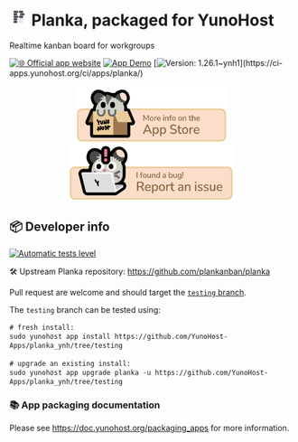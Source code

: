 <!--
N.B.: This README was automatically generated by <https://github.com/YunoHost/apps_tools/blob/main/readme_generator>
It shall NOT be edited by hand.
-->

<h1>
  <img src="https://raw.githubusercontent.com/YunoHost/apps/main/logos/planka.png" width="32px" alt="Logo of Planka">
  Planka, packaged for YunoHost
</h1>

Realtime kanban board for workgroups

[![🌐 Official app website](https://img.shields.io/badge/Official_app_website-darkgreen?style=for-the-badge)](https://planka.app/)
[![App Demo](https://img.shields.io/badge/App_Demo-blue?style=for-the-badge)](https://plankanban.github.io/planka/#/)
[![Version: 1.26.1~ynh1](https://img.shields.io/badge/Version-1.26.1~ynh1-rgba(0,150,0,1)?style=for-the-badge)](https://ci-apps.yunohost.org/ci/apps/planka/)

<div align="center">
<a href="https://apps.yunohost.org/app/planka"><img height="100px" src="https://github.com/YunoHost/yunohost-artwork/raw/refs/heads/main/badges/neopossum-badges/badge_more_info_on_the_appstore.svg"/></a>
<a href="https://github.com/YunoHost-Apps/planka_ynh/issues"><img height="100px" src="https://github.com/YunoHost/yunohost-artwork/raw/refs/heads/main/badges/neopossum-badges/badge_report_an_issue.svg"/></a>
</div>

## 📦 Developer info

[![Automatic tests level](https://apps.yunohost.org/badge/cilevel/planka)](https://ci-apps.yunohost.org/ci/apps/planka/)

🛠️ Upstream Planka repository: <https://github.com/plankanban/planka>

Pull request are welcome and should target the [`testing` branch](https://github.com/YunoHost-Apps/planka_ynh/tree/testing).

The `testing` branch can be tested using:
```
# fresh install:
sudo yunohost app install https://github.com/YunoHost-Apps/planka_ynh/tree/testing

# upgrade an existing install:
sudo yunohost app upgrade planka -u https://github.com/YunoHost-Apps/planka_ynh/tree/testing
```

### 📚 App packaging documentation

Please see <https://doc.yunohost.org/packaging_apps> for more information.